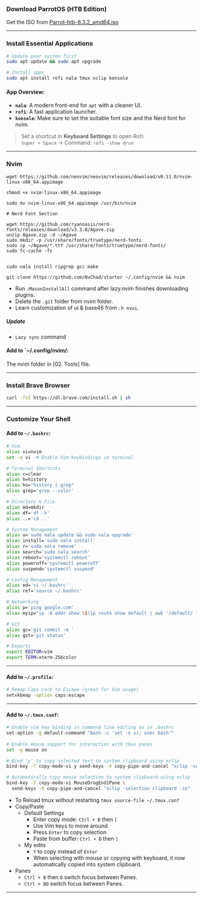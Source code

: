 ### Download ParrotOS (HTB Edition)

Get the ISO from [Parrot-htb-6.3.2_amd64.iso](https://deb.parrot.sh/parrot/iso/6.3.2/Parrot-htb-6.3.2_amd64.iso)

---

### Install Essential Applications

```bash
# Update your system first
sudo apt update && sudo apt upgrade

# Install apps
sudo apt install rofi nala tmux xclip konsole
```

#### App Overview:

- **`nala`**: A modern front-end for `apt` with a cleaner UI.
- **`rofi`**: A fast application launcher.
- **`konsole`**: Make sure to set the suitable font size and the Nerd font for nvim.
    

> Set a shortcut in **Keyboard Settings** to open Rofi:  
> `Super + Space` → Command: `rofi -show drun`

---

### Nvim

```
wget https://github.com/neovim/neovim/releases/download/v0.11.0/nvim-linux-x86_64.appimage

chmod +x nvim-linux-x86_64.appimage

sudo mv nvim-linux-x86_64.appimage /usr/bin/nvim

# Nerd Font Section

wget https://github.com/ryanoasis/nerd-fonts/releases/download/v3.3.0/Agave.zip
unzip Agave.zip -d ~/Agave
sudo mkdir -p /usr/share/fonts/truetype/nerd-fonts
sudo cp ~/Agave/*.ttf /usr/share/fonts/truetype/nerd-fonts/
sudo fc-cache -fv


sudo nala install ripgrep gcc make

git clone https://github.com/NvChad/starter ~/.config/nvim && nvim
```

- Run `:MasonInstallAll` command after lazy.nvim finishes downloading plugins.
- Delete the `.git` folder from nvim folder.
- Learn customization of ui & base46 from `:h nvui`.
##### Update

- `Lazy sync` command

#### Add to `~/.config/nvim/:

The nvim folder in [02. Tools] file.

---
### Install Brave Browser

```bash
curl -fsS https://dl.brave.com/install.sh | sh
```

---

### Customize Your Shell

#### Add to `~/.bashrc`:

```bash
# Vim
alias vi=nvim
set -o vi  # Enable Vim keybindings in terminal

# Terminal Shortcuts
alias c=clear
alias h=history
alias hs="history | grep"
alias grep='grep --color'

# Directory & File
alias md=mkdir
alias df='df -h'
alias ..='cd ..'

# System Management
alias u='sudo nala update && sudo nala upgrade'
alias install='sudo nala install'
alias r='sudo nala remove'
alias search='sudo nala search'
alias reboot='systemctl reboot'
alias poweroff='systemctl poweroff'
alias suspend='systemctl suspend'

# Config Management
alias ed='vi ~/.bashrc'
alias ref='source ~/.bashrc'

# Networking
alias p='ping google.com'
alias myip="ip -4 addr show \$(ip route show default | awk '/default/ {print \$5}') | grep -oP '(?<=inet\\s)\\d+(\\.\\d+){3}'"

# Git
alias gc='git commit -m '
alias gst='git status'

# Exports
export EDITOR=vim
export TERM=xterm-256color
```

---

#### Add to `~/.profile`:

```bash
# Remap Caps Lock to Escape (great for Vim usage)
setxkbmap -option caps:escape
```

---
#### Add to `~/.tmux.conf`:

```bash
# Enable vim key binding in command line editing as in .bashrc
set-option -g default-command "bash -c 'set -o vi; exec bash'"  
  
# Enable mouse support for interaction with tmux panes
set -g mouse on

# Bind 'y' to copy selected text to system clipboard using xclip
bind-key -T copy-mode-vi y send-keys -X copy-pipe-and-cancel "xclip -selection clipboard -in"

# Automatically copy mouse selection to system clipboard using xclip
bind-key -T copy-mode-vi MouseDragEnd1Pane \
  send-keys -X copy-pipe-and-cancel "xclip -selection clipboard -in"

```

- To Reload tmux without restarting `tmux source-file ~/.tmux.conf`
- Copy/Paste
	- Default Settings
		- Enter copy mode: `Ctrl + B` then `[`
		- Use Vim keys to move around
		- Press `Enter` to copy selection
		- Paste from buffer: `Ctrl + B` then `]`
	- My edits
		- `Y` to copy instead of `Enter`
		- When selecting with mouse or copying with keyboard, it now automatically copied into system clipboard.
- Panes
	- `Ctrl + B` then `O` switch focus between Panes.
	- `Ctrl + BO` switch focus between Panes.

---
